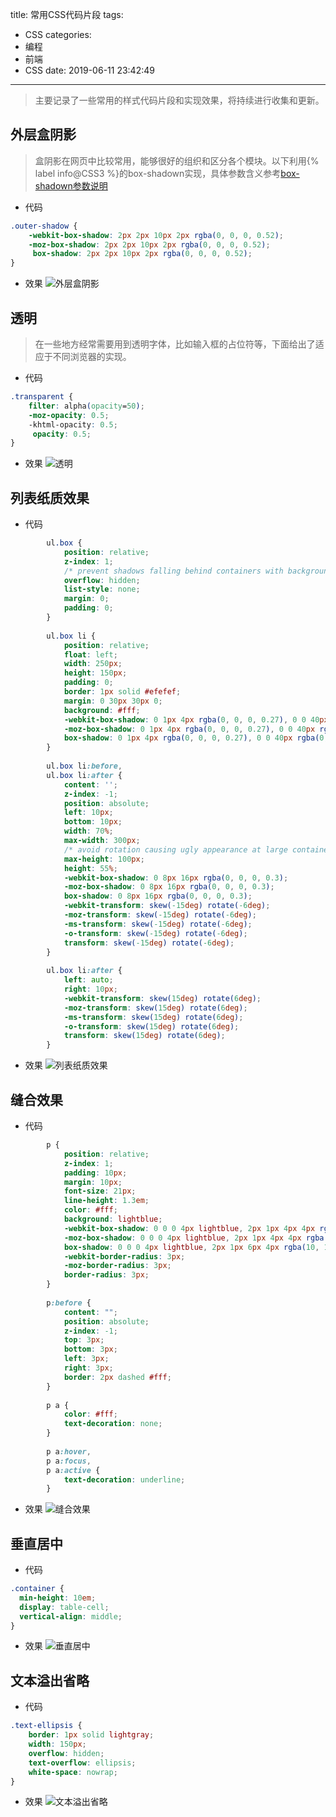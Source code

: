 title: 常用CSS代码片段
tags:
  - CSS
categories:
  - 编程
  - 前端
  - CSS
date: 2019-06-11 23:42:49
---
> 主要记录了一些常用的样式代码片段和实现效果，将持续进行收集和更新。

<!-- more -->

## 外层盒阴影
> 盒阴影在网页中比较常用，能够很好的组织和区分各个模块。以下利用{% label info@CSS3 %}的box-shadown实现，具体参数含义参考[box-shadown参数说明](http://www.w3school.com.cn/cssref/pr_box-shadow.asp)

* 代码
```CSS
.outer-shadow {
    -webkit-box-shadow: 2px 2px 10px 2px rgba(0, 0, 0, 0.52);
    -moz-box-shadow: 2px 2px 10px 2px rgba(0, 0, 0, 0.52);
     box-shadow: 2px 2px 10px 2px rgba(0, 0, 0, 0.52);
}
```
* 效果
![外层盒阴影](https://lindenthink.oss-cn-beijing.aliyuncs.com/picture/css-snippt/%E5%A4%96%E5%B1%82%E9%98%B4%E5%BD%B1.png)

## 透明
> 在一些地方经常需要用到透明字体，比如输入框的占位符等，下面给出了适应于不同浏览器的实现。

* 代码
```CSS
.transparent {
    filter: alpha(opacity=50);
    -moz-opacity: 0.5;
    -khtml-opacity: 0.5;
     opacity: 0.5;
}
```
* 效果
![透明](https://lindenthink.oss-cn-beijing.aliyuncs.com/picture/css-snippt/%E9%80%8F%E6%98%8E.png)

## 列表纸质效果
* 代码
```CSS
        ul.box {
            position: relative;
            z-index: 1;
            /* prevent shadows falling behind containers with backgrounds */
            overflow: hidden;
            list-style: none;
            margin: 0;
            padding: 0;
        }
        
        ul.box li {
            position: relative;
            float: left;
            width: 250px;
            height: 150px;
            padding: 0;
            border: 1px solid #efefef;
            margin: 0 30px 30px 0;
            background: #fff;
            -webkit-box-shadow: 0 1px 4px rgba(0, 0, 0, 0.27), 0 0 40px rgba(0, 0, 0, 0.06) inset;
            -moz-box-shadow: 0 1px 4px rgba(0, 0, 0, 0.27), 0 0 40px rgba(0, 0, 0, 0.06) inset;
            box-shadow: 0 1px 4px rgba(0, 0, 0, 0.27), 0 0 40px rgba(0, 0, 0, 0.06) inset;
        }
        
        ul.box li:before,
        ul.box li:after {
            content: '';
            z-index: -1;
            position: absolute;
            left: 10px;
            bottom: 10px;
            width: 70%;
            max-width: 300px;
            /* avoid rotation causing ugly appearance at large container widths */
            max-height: 100px;
            height: 55%;
            -webkit-box-shadow: 0 8px 16px rgba(0, 0, 0, 0.3);
            -moz-box-shadow: 0 8px 16px rgba(0, 0, 0, 0.3);
            box-shadow: 0 8px 16px rgba(0, 0, 0, 0.3);
            -webkit-transform: skew(-15deg) rotate(-6deg);
            -moz-transform: skew(-15deg) rotate(-6deg);
            -ms-transform: skew(-15deg) rotate(-6deg);
            -o-transform: skew(-15deg) rotate(-6deg);
            transform: skew(-15deg) rotate(-6deg);
        }
        
        ul.box li:after {
            left: auto;
            right: 10px;
            -webkit-transform: skew(15deg) rotate(6deg);
            -moz-transform: skew(15deg) rotate(6deg);
            -ms-transform: skew(15deg) rotate(6deg);
            -o-transform: skew(15deg) rotate(6deg);
            transform: skew(15deg) rotate(6deg);
        }
```
* 效果
![列表纸质效果](https://lindenthink.oss-cn-beijing.aliyuncs.com/picture/css-snippt/%E5%88%97%E8%A1%A8%E7%BA%B8%E8%B4%A8%E6%95%88%E6%9E%9C.png)

## 缝合效果
* 代码
```CSS
        p {
            position: relative;
            z-index: 1;
            padding: 10px;
            margin: 10px;
            font-size: 21px;
            line-height: 1.3em;
            color: #fff;
            background: lightblue;
            -webkit-box-shadow: 0 0 0 4px lightblue, 2px 1px 4px 4px rgba(10, 10, 0, .5);
            -moz-box-shadow: 0 0 0 4px lightblue, 2px 1px 4px 4px rgba(10, 10, 0, .5);
            box-shadow: 0 0 0 4px lightblue, 2px 1px 6px 4px rgba(10, 10, 0, .5);
            -webkit-border-radius: 3px;
            -moz-border-radius: 3px;
            border-radius: 3px;
        }
        
        p:before {
            content: "";
            position: absolute;
            z-index: -1;
            top: 3px;
            bottom: 3px;
            left: 3px;
            right: 3px;
            border: 2px dashed #fff;
        }
        
        p a {
            color: #fff;
            text-decoration: none;
        }
        
        p a:hover,
        p a:focus,
        p a:active {
            text-decoration: underline;
        }
```
* 效果
![缝合效果](https://lindenthink.oss-cn-beijing.aliyuncs.com/picture/css-snippt/%E7%BC%9D%E5%90%88%E6%95%88%E6%9E%9C.png)

## 垂直居中
* 代码
```CSS
.container {
  min-height: 10em;
  display: table-cell;
  vertical-align: middle;
}
```
* 效果
![垂直居中](https://lindenthink.oss-cn-beijing.aliyuncs.com/picture/css-snippt/%E5%9E%82%E7%9B%B4%E5%B1%85%E4%B8%AD.png)


## 文本溢出省略
* 代码
```CSS
.text-ellipsis {
    border: 1px solid lightgray;
    width: 150px;
    overflow: hidden;
    text-overflow: ellipsis;
    white-space: nowrap;
}
```
* 效果
![文本溢出省略](https://lindenthink.oss-cn-beijing.aliyuncs.com/picture/css-snippt/%E6%96%87%E6%9C%AC%E6%BA%A2%E5%87%BA%E7%9C%81%E7%95%A5.png)